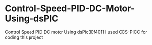 # Control-Speed-PID-DC-Motor-Using-dsPIC
Control Speed PID DC motor Using dsPic30f4011
I used CCS-PICC for coding this project
